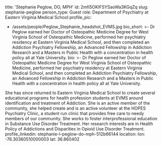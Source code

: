 title: 'Stephanie Peglow, DO, MPH'
id: 2mfi5OKIFSYSaoWa3KGqZq
slug: stephanie-peglow
person_type: Guest
role: Department of Psychiatry at Eastern Virginia Medical School
profile_pic:
  - /assets/people/Peglow_Stephanie_headshot_EVMS.jpg
bio_short: >-
  Dr Peglow earned her Doctor of Osteopathic Medicine Degree for West Virginia
  School of Osteopathic Medicine, performed her psychiatry residency at Eastern
  Virginia Medical School, and then completed an Addiction Psychiatry
  Fellowship, an Advanced Fellowship in Addiction Research and a Masters in
  Public Health with a concentration in health policy all at Yale University.
bio: >-
  Dr Peglow earned her Doctor of Osteopathic Medicine Degree for West Virginia
  School of Osteopathic Medicine, performed her psychiatry residency at Eastern
  Virginia Medical School, and then completed an Addiction Psychiatry
  Fellowship, an Advanced Fellowship in Addiction Research and a Masters in
  Public Health with a concentration in health policy all at Yale University.


  She has since returned to Eastern Virginia Medical School to create several
  educational programs for health profession students at EVMS around
  identification and treatment of Addiction.  She is an active member of the
  community, she helped create and is an active volunteer at the HOPES
  Psychiatry Clinic, a student run clinic that provides free care to needy
  members of our community.  She works to foster interprofessional education in
  Substance Use Disorder Treatment.  Her research interests are in Health Policy
  of Addictions and Disparities in Opioid Use Disorder Treatment.
profile_linkedin: stephanie-l-peglow-do-mph-512b66144
location:
  lon: -76.30360510000003
  lat: 36.860402
